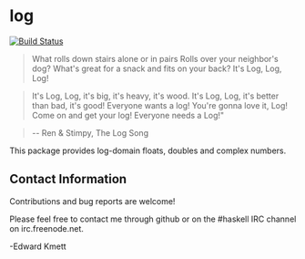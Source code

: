 log
===

[![Build Status](https://secure.travis-ci.org/ekmett/log.png?branch=master)](http://travis-ci.org/ekmett/log)

> What rolls down stairs alone or in pairs
> Rolls over your neighbor's dog?
> What's great for a snack and fits on your back?
> It's Log, Log, Log!

> It's Log, Log, it's big, it's heavy, it's wood.
> It's Log, Log, it's better than bad, it's good!
> Everyone wants a log! You're gonna love it, Log!
> Come on and get your log! Everyone needs a Log!"

> -- Ren & Stimpy, The Log Song

This package provides log-domain floats, doubles and complex numbers.

Contact Information
-------------------

Contributions and bug reports are welcome!

Please feel free to contact me through github or on the #haskell IRC channel on irc.freenode.net.

-Edward Kmett
